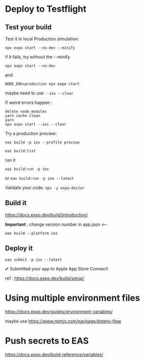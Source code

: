 # Deploy to Testflight

## Test your build

Test it in local Production simulation:

`npx expo start --no-dev --minify`

if it fails, try without the --minify

`npx expo start --no-dev`

and

`NODE_ENV=production npx expo start`

maybe need to use `--ios --clear`


If weird errors happen : 
```
delete node_modules
yarn cache clean
yarn
npx expo start --ios --clear
```

Try a production preview: 

`eas build -p ios --profile preview`

`eas build:list`

run it 

`eas build:run -p ios` 

or `eas build:run -p ios --latest`

Validate your code:
`npx -y expo-doctor`

## Build it
https://docs.expo.dev/build/introduction/

__Important__ : change version number in app.json <--

`eas build --platform ios`

## Deploy it

`eas submit -p ios --latest`

✔ Submitted your app to Apple App Store Connect!

ref : https://docs.expo.dev/build/setup/

# Using multiple environment files
https://docs.expo.dev/guides/environment-variables/

maybe use https://www.npmjs.com/package/dotenv-flow

# Push secrets to EAS
https://docs.expo.dev/build-reference/variables/